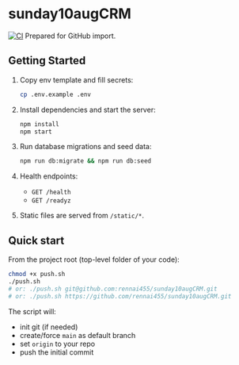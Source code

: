 # sunday10augCRM
[![CI](https://github.com/rennai455/sunday10augCRM/actions/workflows/ci.yml/badge.svg)](https://github.com/rennai455/sunday10augCRM/actions/workflows/ci.yml)
Prepared for GitHub import.

## Getting Started

1. Copy env template and fill secrets:

   ```bash
   cp .env.example .env
   ```

2. Install dependencies and start the server:

   ```bash
   npm install
   npm start
   ```

3. Run database migrations and seed data:

   ```bash
   npm run db:migrate && npm run db:seed
   ```

4. Health endpoints:

   - `GET /health`
   - `GET /readyz`

5. Static files are served from `/static/*`.

## Quick start

From the project root (top-level folder of your code):

```bash
chmod +x push.sh
./push.sh
# or: ./push.sh git@github.com:rennai455/sunday10augCRM.git
# or: ./push.sh https://github.com/rennai455/sunday10augCRM.git
```

The script will:
- init git (if needed)
- create/force `main` as default branch
- set `origin` to your repo
- push the initial commit

